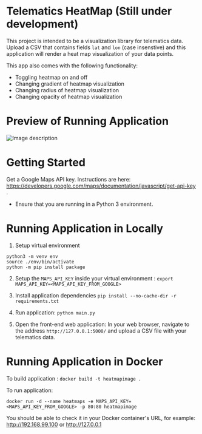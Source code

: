 # Telematics HeatMap (Still under development)
This project is intended to be a visualization library for telematics data. Upload a CSV that contains fields `lat` and `lon` (case insenstive) and this application will render a heat map visualization of your data points. 

This app also comes with the following functionality:
- Toggling heatmap on and off
- Changing gradient of heatmap visualization
- Changing radius of heatmap visualization
- Changing opacity of heatmap visualization

# Preview of Running Application

![Image description](sample.png)

# Getting Started

Get a Google Maps API key. Instructions are here: https://developers.google.com/maps/documentation/javascript/get-api-key .

* Ensure that you are running in a Python 3 environment.

# Running Application in  Locally
1. Setup virtual environment
```
python3 -m venv env
source ./env/bin/activate
python -m pip install package
```

2. Setup the `MAPS_API_KEY` inside your virtual environment :
`export MAPS_API_KEY=<MAPS_API_KEY_FROM_GOOGLE>`

3. Install application dependencies
`pip install --no-cache-dir -r requirements.txt`

4. Run application:
`python main.py`

5. Open the front-end web application: 
In your web browser, navigate to the address `http://127.0.0.1:5000/` and upload a CSV file with your telematics data. 

# Running Application in  Docker

To build application : `docker build -t heatmapimage .`

To run application: 

`docker run -d --name heatmaps -e MAPS_API_KEY=<MAPS_API_KEY_FROM_GOOGLE> -p 80:80 heatmapimage`

You should be able to check it in your Docker container's URL, for example: http://192.168.99.100 or http://127.0.0.1

